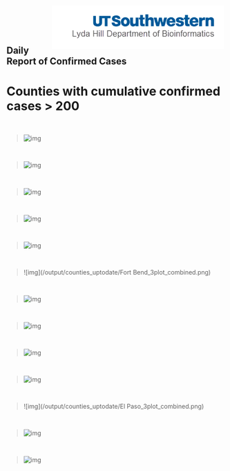 <img align="right"  height="100" src="/doc/utsw-master-logo-cmyk+BI.png">

 <p>&nbsp;</p> 

 <p>&nbsp;</p> 

## Daily Report of Confirmed Cases
# Counties with cumulative confirmed cases > 200


 <p>&nbsp;</p> 

>![img](/output/counties_uptodate/Harris_3plot_combined.png)

 <p>&nbsp;</p> 

>![img](/output/counties_uptodate/Dallas_3plot_combined.png)

 <p>&nbsp;</p> 

>![img](/output/counties_uptodate/Tarrant_3plot_combined.png)

 <p>&nbsp;</p> 

>![img](/output/counties_uptodate/Travis_3plot_combined.png)

 <p>&nbsp;</p> 

>![img](/output/counties_uptodate/Bexar_3plot_combined.png)

 <p>&nbsp;</p> 

>![img](/output/counties_uptodate/Fort Bend_3plot_combined.png)

 <p>&nbsp;</p> 

>![img](/output/counties_uptodate/Denton_3plot_combined.png)

 <p>&nbsp;</p> 

>![img](/output/counties_uptodate/Collin_3plot_combined.png)

 <p>&nbsp;</p> 

>![img](/output/counties_uptodate/Galveston_3plot_combined.png)

 <p>&nbsp;</p> 

>![img](/output/counties_uptodate/Lubbock_3plot_combined.png)

 <p>&nbsp;</p> 

>![img](/output/counties_uptodate/El Paso_3plot_combined.png)

 <p>&nbsp;</p> 

>![img](/output/counties_uptodate/Montgomery_3plot_combined.png)

 <p>&nbsp;</p> 

>![img](/output/counties_uptodate/Brazoria_3plot_combined.png)

 <p>&nbsp;</p> 

